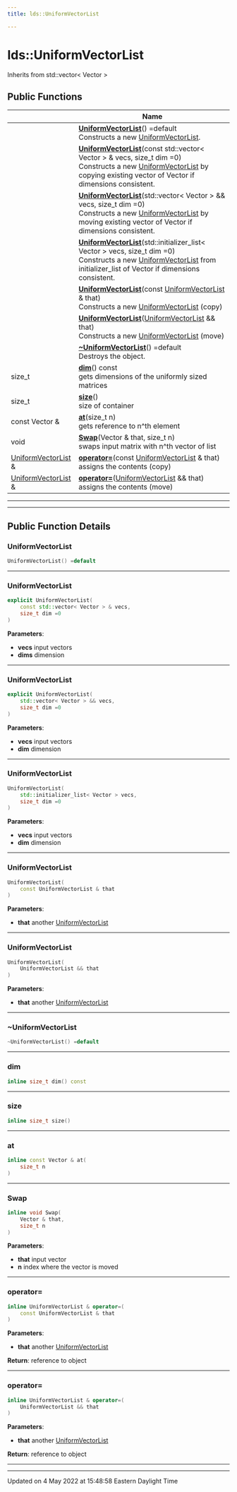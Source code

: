 ```yaml
---
title: lds::UniformVectorList

---
```


# lds::UniformVectorList



Inherits from std::vector< Vector >

## Public Functions

|                | Name           |
| -------------- | -------------- |
| | **[UniformVectorList](/lds-ctrl-est/docs/api/classes/classlds_1_1uniformvectorlist/#function-uniformvectorlist)**() =default<br>Constructs a new [UniformVectorList](/lds-ctrl-est/docs/api/classes/classlds_1_1uniformvectorlist/).  |
| | **[UniformVectorList](/lds-ctrl-est/docs/api/classes/classlds_1_1uniformvectorlist/#function-uniformvectorlist)**(const std::vector< Vector > & vecs, size_t dim =0)<br>Constructs a new [UniformVectorList](/lds-ctrl-est/docs/api/classes/classlds_1_1uniformvectorlist/) by copying existing vector of Vector if dimensions consistent.  |
| | **[UniformVectorList](/lds-ctrl-est/docs/api/classes/classlds_1_1uniformvectorlist/#function-uniformvectorlist)**(std::vector< Vector > && vecs, size_t dim =0)<br>Constructs a new [UniformVectorList](/lds-ctrl-est/docs/api/classes/classlds_1_1uniformvectorlist/) by moving existing vector of Vector if dimensions consistent.  |
| | **[UniformVectorList](/lds-ctrl-est/docs/api/classes/classlds_1_1uniformvectorlist/#function-uniformvectorlist)**(std::initializer_list< Vector > vecs, size_t dim =0)<br>Constructs a new [UniformVectorList](/lds-ctrl-est/docs/api/classes/classlds_1_1uniformvectorlist/) from initializer_list of Vector if dimensions consistent.  |
| | **[UniformVectorList](/lds-ctrl-est/docs/api/classes/classlds_1_1uniformvectorlist/#function-uniformvectorlist)**(const [UniformVectorList](/lds-ctrl-est/docs/api/classes/classlds_1_1uniformvectorlist/) & that)<br>Constructs a new [UniformVectorList](/lds-ctrl-est/docs/api/classes/classlds_1_1uniformvectorlist/) (copy)  |
| | **[UniformVectorList](/lds-ctrl-est/docs/api/classes/classlds_1_1uniformvectorlist/#function-uniformvectorlist)**([UniformVectorList](/lds-ctrl-est/docs/api/classes/classlds_1_1uniformvectorlist/) && that)<br>Constructs a new [UniformVectorList](/lds-ctrl-est/docs/api/classes/classlds_1_1uniformvectorlist/) (move)  |
| | **[~UniformVectorList](/lds-ctrl-est/docs/api/classes/classlds_1_1uniformvectorlist/#function-~uniformvectorlist)**() =default<br>Destroys the object.  |
| size_t | **[dim](/lds-ctrl-est/docs/api/classes/classlds_1_1uniformvectorlist/#function-dim)**() const<br>gets dimensions of the uniformly sized matrices  |
| size_t | **[size](/lds-ctrl-est/docs/api/classes/classlds_1_1uniformvectorlist/#function-size)**()<br>size of container  |
| const Vector & | **[at](/lds-ctrl-est/docs/api/classes/classlds_1_1uniformvectorlist/#function-at)**(size_t n)<br>gets reference to n^th element  |
| void | **[Swap](/lds-ctrl-est/docs/api/classes/classlds_1_1uniformvectorlist/#function-swap)**(Vector & that, size_t n)<br>swaps input matrix with n^th vector of list  |
| [UniformVectorList](/lds-ctrl-est/docs/api/classes/classlds_1_1uniformvectorlist/) & | **[operator=](/lds-ctrl-est/docs/api/classes/classlds_1_1uniformvectorlist/#function-operator=)**(const [UniformVectorList](/lds-ctrl-est/docs/api/classes/classlds_1_1uniformvectorlist/) & that)<br>assigns the contents (copy)  |
| [UniformVectorList](/lds-ctrl-est/docs/api/classes/classlds_1_1uniformvectorlist/) & | **[operator=](/lds-ctrl-est/docs/api/classes/classlds_1_1uniformvectorlist/#function-operator=)**([UniformVectorList](/lds-ctrl-est/docs/api/classes/classlds_1_1uniformvectorlist/) && that)<br>assigns the contents (move)  |

---
---
## Public Function Details

### **UniformVectorList**

```cpp
UniformVectorList() =default
```



---
### **UniformVectorList**

```cpp
explicit UniformVectorList(
    const std::vector< Vector > & vecs,
    size_t dim =0
)
```



**Parameters**:

  * **vecs** input vectors 
  * **dims** dimension 


---
### **UniformVectorList**

```cpp
explicit UniformVectorList(
    std::vector< Vector > && vecs,
    size_t dim =0
)
```



**Parameters**:

  * **vecs** input vectors 
  * **dim** dimension 


---
### **UniformVectorList**

```cpp
UniformVectorList(
    std::initializer_list< Vector > vecs,
    size_t dim =0
)
```



**Parameters**:

  * **vecs** input vectors 
  * **dim** dimension 


---
### **UniformVectorList**

```cpp
UniformVectorList(
    const UniformVectorList & that
)
```



**Parameters**:

  * **that** another [UniformVectorList](/lds-ctrl-est/docs/api/classes/classlds_1_1uniformvectorlist/)


---
### **UniformVectorList**

```cpp
UniformVectorList(
    UniformVectorList && that
)
```



**Parameters**:

  * **that** another [UniformVectorList](/lds-ctrl-est/docs/api/classes/classlds_1_1uniformvectorlist/)


---
### **~UniformVectorList**

```cpp
~UniformVectorList() =default
```



---
### **dim**

```cpp
inline size_t dim() const
```



---
### **size**

```cpp
inline size_t size()
```



---
### **at**

```cpp
inline const Vector & at(
    size_t n
)
```



---
### **Swap**

```cpp
inline void Swap(
    Vector & that,
    size_t n
)
```



**Parameters**:

  * **that** input vector 
  * **n** index where the vector is moved 


---
### **operator=**

```cpp
inline UniformVectorList & operator=(
    const UniformVectorList & that
)
```



**Parameters**:

  * **that** another [UniformVectorList](/lds-ctrl-est/docs/api/classes/classlds_1_1uniformvectorlist/)


**Return**: reference to object 

---
### **operator=**

```cpp
inline UniformVectorList & operator=(
    UniformVectorList && that
)
```



**Parameters**:

  * **that** another [UniformVectorList](/lds-ctrl-est/docs/api/classes/classlds_1_1uniformvectorlist/)


**Return**: reference to object 

---


-------------------------------

Updated on  4 May 2022 at 15:48:58 Eastern Daylight Time
